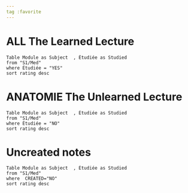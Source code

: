 ```yaml
---
tag :favorite
---
```

# ALL The Learned Lecture
```dataview
Table Module as Subject  , Étudiée as Studied
from "S1/Med" 
where Étudiée = "YES"  
sort rating desc
```

# ANATOMIE The Unlearned Lecture
```dataview
Table Module as Subject  , Étudiée as Studied
from "S1/Med"  
where Étudiée = "NO" 
sort rating desc
```
# Uncreated notes 
```dataview
Table Module as Subject  , Étudiée as Studied
from "S1/Med"  
where  CREATED="NO"
sort rating desc
```

